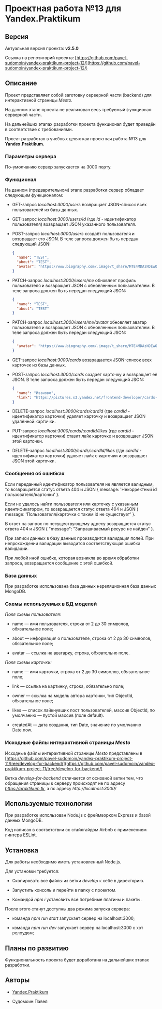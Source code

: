 ﻿# Проектная работа №13 для Yandex.Praktikum

## Версия

Актуальная версия проекта: **v2.5.0**

Ссылка на репозиторий проекта: [https://github.com/pavel-sudomoin/yandex-praktikum-project-12/](https://github.com/pavel-sudomoin/yandex-praktikum-project-12/)

## Описание

Проект представляет собой заготовку серверной части (backend) для интерактивной страницы *Mesto*.

На данном этапе проекта не реализован весь требуемый функционал серверной части.

На дальнейших этапах разработки проекта функционал будет приведён в соответствие с требованиями.

Проект разработан в учебных целях как проектная работа №13 для **Yandex.Praktikum**.

### Параметры сервера

По-умолчанию сервер запускается на 3000 порту.

### Функционал

На данном (предварительном) этапе разработки сервер обладает следующим функционалом:

* GET-запрос *localhost:3000/users* возвращает JSON-список всех пользователей из базы данных.

* GET-запрос *localhost:3000/users/id* (где *id* - идентификатор пользователя) возвращает JSON указанного пользователя.

* POST-запрос *localhost:3000/users* создаёт пользователя и возвращает его JSON.
  В теле запроса должен быть передан следующий JSON:
  ```json
  {
    "name": "TEST",
    "about": "TEST",
    "avatar": "https://www.biography.com/.image/t_share/MTE4MDAzNDEwODQwOTQ2MTkw/ada-lovelace-20825279-1-402.jpg"
  }
  ```

* PATCH-запрос *localhost:3000/users/me* обновляет профиль пользователя и возвращает JSON с обновленным пользователем.
  В теле запроса должен быть передан следующий JSON:
  ```json
  {
    "name": "TEST",
    "about": "TEST"
  }
  ```
 
* PATCH-запрос *localhost:3000/users/me/avatar* обновляет аватар пользователя и возвращает JSON с обновленным пользователем.
  В теле запроса должен быть передан следующий JSON:
  ```json
  {
    "avatar": "https://www.biography.com/.image/t_share/MTE4MDAzNDEwODQwOTQ2MTkw/ada-lovelace-20825279-1-402.jpg"
  }
  ```

* GET-запрос *localhost:3000/cards* возвращается JSON-список всех карточек из базы данных.

* POST-запрос *localhost:3000/cards* создаёт карточку и возвращает её JSON.
  В теле запроса должен быть передан следующий JSON:
  ```json
  {
    "name": "Иваново",
    "link": "https://pictures.s3.yandex.net/frontend-developer/cards-compressed/ivanovo.jpg"
  }
  ```

* DELETE-запрос *localhost:3000/cards/cardId* (где *cardId* - идентификатор карточки) удаляет карточку и возвращает JSON удалённой карточки.

* PUT-запрос *localhost:3000/cards/:cardId/likes* (где *cardId* - идентификатор карточки) ставит лайк карточке и возвращает JSON этой карточки.

* DELETE-запрос *localhost:3000/cards/:cardId/likes* (где *cardId* - идентификатор карточки) удаляет лайк с карточки и возвращает JSON этой карточки.

### Сообщения об ошибках

Если переданный идентификатор пользователя не является валидным, то возвращается статус ответа 404 и JSON { message: 'Некорректный id пользователя/карточки' }.

Если не удалось найти пользователя или карточку с указанным идентификатором, то возвращается статус ответа 404 и JSON { message: 'Пользователя/карточки с таким id не существует' }.

В ответ на запрос по несуществующему адресу возвращается статус ответа 404 и JSON { "message": "Запрашиваемый ресурс не найден" }.

При записи данных в базу данных производится валидация полей. При непрохождении валидации выводится соответствующая ошибка валидации.

При любой иной ошибке, которая возникла во время обработки запроса, возвращается сообщение с этой ошибкой.

### База данных

При разработке использована база данных нереляционная база данных MongoDB.

### Схемы используемых в БД моделей

*Поля схемы пользователя:*

* name — имя пользователя, строка от 2 до 30 символов, обязательное поле;

* about — информация о пользователе, строка от 2 до 30 символов, обязательное поле;

* avatar — ссылка на аватарку, строка, обязательно поле.

*Поля схемы карточки:*

* name — имя карточки, строка от 2 до 30 символов, обязательное поле;

* link — ссылка на картинку, строка, обязательно поле;

* owner — ссылка на модель автора карточки, тип ObjectId, обязательное поле;

* likes — список лайкнувших пост пользователей, массив ObjectId, по умолчанию — пустой массив (поле default).

* createdAt — дата создания, тип Date, значение по умолчанию Date.now.

### Исходные файлы интерактивной страницы *Mesto*

Исходные файлы интерактивной страницы *Mesto* представлены в [https://github.com/pavel-sudomoin/yandex-praktikum-project-11/tree/develop-for-backend/](https://github.com/pavel-sudomoin/yandex-praktikum-project-11/tree/develop-for-backend/)

Ветка *develop-for-backend* отличается от основной ветки тем, что обращения страницы к серверу происходят не по адресу *https://praktikum.tk*, а по адресу *http://localhost:3000/*

## Используемые технологии

При разработке использован Node.js с фреймворком Express и базой данных MongoDB.

Код написан в соответствии со стайлгайдом Airbnb с применением линтера ESLint.

## Установка

Для работы необходимо иметь установленный Node.js.

Для установки требуется:

* Cкопировать все файлы из ветки *develop* к себе в директорию.

* Запустить консоль и перейти в папку с проектом.

* Командой *npm i* установить все потребные плагины и пакеты.

После этого станут доступны два режима запуска сервера:

* команда *npm run start* запускает сервер на localhost:3000;

* команда *npm run dev* запускает сервер на localhost:3000 с хот релоудом;

## Планы по развитию

Функциональность проекта будет доработана на дальнейших этапах разработки.

## Авторы

* [Yandex.Praktikum](https://praktikum.yandex.ru/)

* Судомоин Павел
